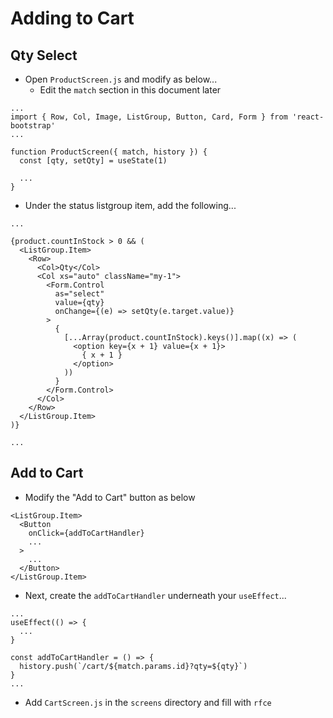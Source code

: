 # Adding to Cart
## Qty Select
- Open `ProductScreen.js` and modify as below...
  - Edit the `match` section in this document later

```
...
import { Row, Col, Image, ListGroup, Button, Card, Form } from 'react-bootstrap'
...

function ProductScreen({ match, history }) {
  const [qty, setQty] = useState(1)
 
  ...
}
```

- Under the status listgroup item, add the following...

```
...

{product.countInStock > 0 && (
  <ListGroup.Item>
    <Row>
      <Col>Qty</Col>
      <Col xs="auto" className="my-1">
        <Form.Control
          as="select"
          value={qty}
          onChange={(e) => setQty(e.target.value)}
        >
          {
            [...Array(product.countInStock).keys()].map((x) => (
              <option key={x + 1} value={x + 1}>
                { x + 1 } 
              </option>
            ))
          }
        </Form.Control>
      </Col>
    </Row>
  </ListGroup.Item>
)}

...
```

## Add to Cart
- Modify the "Add to Cart" button as below

```
<ListGroup.Item>
  <Button
    onClick={addToCartHandler}
    ...
  >
    ...
  </Button>
</ListGroup.Item>
```

- Next, create the `addToCartHandler` underneath your `useEffect`...

```
...
useEffect(() => {
  ...
}

const addToCartHandler = () => {
  history.push(`/cart/${match.params.id}?qty=${qty}`)
}
...
```

- Add `CartScreen.js` in the `screens` directory and fill with `rfce`
